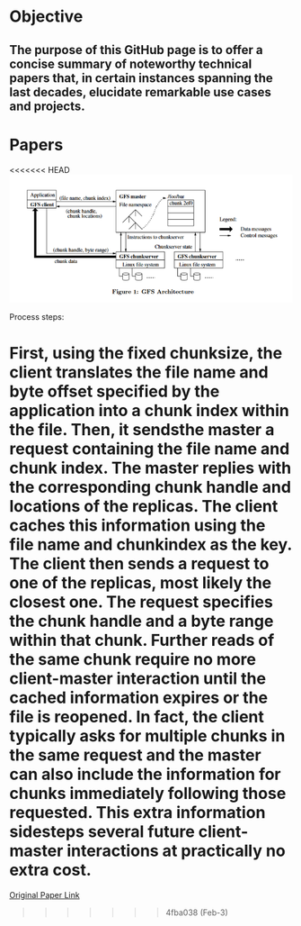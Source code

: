# Objective
## The purpose of this GitHub page is to offer a concise summary of noteworthy technical papers that, in certain instances spanning the last decades, elucidate remarkable use cases and projects.


# Papers

<<<<<<< HEAD
![Figure 1](/Images/GFS-Fig1.png)

Process steps:

First, using the fixed chunksize, the client translates the file name and byte offset specified by the application into a chunk index within the file. Then, it sendsthe master a request containing the file name and chunk index. The master replies with the corresponding chunk handle and locations of the replicas. The client caches this information using the file name and chunkindex as the key. The client then sends a request to one of the replicas, most likely the closest one. The request specifies the chunk handle and a byte range within that chunk. Further reads of the same chunk require no more client-master interaction until the cached information expires or the file is reopened. In fact, the client typically asks for multiple chunks in the same request and the master can also include the information for chunks immediately following those requested. This extra information sidesteps several future client-master interactions at practically no extra cost.
=======
[Original Paper Link](https://static.googleusercontent.com/media/research.google.com/en//archive/gfs-sosp2003.pdf)
>>>>>>> 4fba038 (Feb-3)
